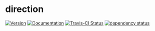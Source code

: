 # direction

[![Version](https://img.shields.io/crates/v/direction.svg)](https://crates.io/crates/direction)
[![Documentation](https://docs.rs/direction/badge.svg)](https://docs.rs/direction)
[![Travis-CI Status](https://travis-ci.org/stevebob/direction.svg?branch=master)](https://travis-ci.org/stevebob/direction)
[![dependency status](https://deps.rs/repo/github/stevebob/direction/status.svg)](https://deps.rs/repo/github/stevebob/direction)
